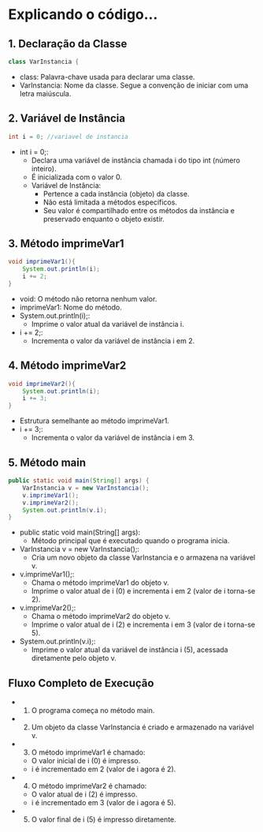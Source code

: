 # Explicando o código...

## 1. Declaração da Classe
```java 19
class VarInstancia {
```
- class: Palavra-chave usada para declarar uma classe.
- VarInstancia: Nome da classe. Segue a convenção de iniciar com uma letra maiúscula.

## 2. Variável de Instância
```java 19
int i = 0; //variavel de instancia
```
- int i = 0;:
  - Declara uma variável de instância chamada i do tipo int (número inteiro).
  - É inicializada com o valor 0.
  - Variável de Instância:
    - Pertence a cada instância (objeto) da classe.
    - Não está limitada a métodos específicos.
    - Seu valor é compartilhado entre os métodos da instância e preservado enquanto o objeto existir.

## 3. Método imprimeVar1
```java 19
void imprimeVar1(){
    System.out.println(i);
    i += 2;       
}
```
- void: O método não retorna nenhum valor.
- imprimeVar1: Nome do método.
- System.out.println(i);:
  - Imprime o valor atual da variável de instância i.
- i += 2;:
  - Incrementa o valor da variável de instância i em 2.

## 4. Método imprimeVar2
```java 19
void imprimeVar2(){
    System.out.println(i);
    i += 3;
}
```
- Estrutura semelhante ao método imprimeVar1.
- i += 3;:
  - Incrementa o valor da variável de instância i em 3.

## 5. Método main
```java 19
public static void main(String[] args) {
    VarInstancia v = new VarInstancia();
    v.imprimeVar1();
    v.imprimeVar2();
    System.out.println(v.i); 
}
```
- public static void main(String[] args):
  - Método principal que é executado quando o programa inicia.
- VarInstancia v = new VarInstancia();:
  - Cria um novo objeto da classe VarInstancia e o armazena na variável v.
- v.imprimeVar1();:
  - Chama o método imprimeVar1 do objeto v.
  - Imprime o valor atual de i (0) e incrementa i em 2 (valor de i torna-se 2).
- v.imprimeVar2();:
  - Chama o método imprimeVar2 do objeto v.
  - Imprime o valor atual de i (2) e incrementa i em 3 (valor de i torna-se 5).
- System.out.println(v.i);:
  - Imprime o valor atual da variável de instância i (5), acessada diretamente pelo objeto v.

## Fluxo Completo de Execução
- 1. O programa começa no método main.
- 2. Um objeto da classe VarInstancia é criado e armazenado na variável v.
- 3. O método imprimeVar1 é chamado:
  - O valor inicial de i (0) é impresso.
  - i é incrementado em 2 (valor de i agora é 2).
- 4. O método imprimeVar2 é chamado:
  - O valor atual de i (2) é impresso.
  - i é incrementado em 3 (valor de i agora é 5).
- 5. O valor final de i (5) é impresso diretamente.


















